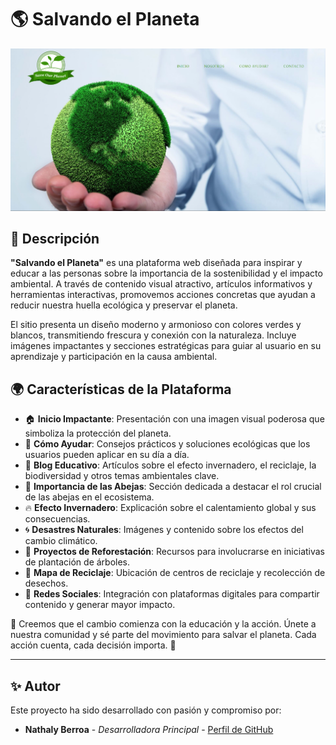 # 🌎 Salvando el Planeta

![Imagen de Portada](https://raw.githubusercontent.com/nmbf02/Pagina-Web---Salvando-el-planeta/master/img%20empresa/section-principal.png)

## 🌱 Descripción

**"Salvando el Planeta"** es una plataforma web diseñada para inspirar y educar a las personas sobre la importancia de la sostenibilidad y el impacto ambiental. A través de contenido visual atractivo, artículos informativos y herramientas interactivas, promovemos acciones concretas que ayudan a reducir nuestra huella ecológica y preservar el planeta.

El sitio presenta un diseño moderno y armonioso con colores verdes y blancos, transmitiendo frescura y conexión con la naturaleza. Incluye imágenes impactantes y secciones estratégicas para guiar al usuario en su aprendizaje y participación en la causa ambiental.

## 🌍 Características de la Plataforma

- 🏠 **Inicio Impactante**: Presentación con una imagen visual poderosa que simboliza la protección del planeta.
- 🌿 **Cómo Ayudar**: Consejos prácticos y soluciones ecológicas que los usuarios pueden aplicar en su día a día.
- 📝 **Blog Educativo**: Artículos sobre el efecto invernadero, el reciclaje, la biodiversidad y otros temas ambientales clave.
- 🐝 **Importancia de las Abejas**: Sección dedicada a destacar el rol crucial de las abejas en el ecosistema.
- 🔥 **Efecto Invernadero**: Explicación sobre el calentamiento global y sus consecuencias.
- 🌀 **Desastres Naturales**: Imágenes y contenido sobre los efectos del cambio climático.
- 🌳 **Proyectos de Reforestación**: Recursos para involucrarse en iniciativas de plantación de árboles.
- 📍 **Mapa de Reciclaje**: Ubicación de centros de reciclaje y recolección de desechos.
- 📢 **Redes Sociales**: Integración con plataformas digitales para compartir contenido y generar mayor impacto.

🌿 Creemos que el cambio comienza con la educación y la acción. Únete a nuestra comunidad y sé parte del movimiento para salvar el planeta. Cada acción cuenta, cada decisión importa. 💚

---

## ✨ Autor

Este proyecto ha sido desarrollado con pasión y compromiso por:

- **Nathaly Berroa** - *Desarrolladora Principal* - [Perfil de GitHub](https://github.com/nmbf02)
